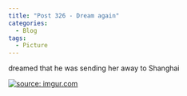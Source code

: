 ```yaml
---
title: "Post 326 - Dream again"
categories:
  - Blog
tags:
  - Picture
---
```


dreamed that he was sending her away to Shanghai

<a href="https://imgur.com/Z2ICpf5"><img src="https://imgur.com/Z2ICpf5.jpg" title="source: imgur.com" /></a>

<script src="https://utteranc.es/client.js"
        repo="serendipityinlife/serendipityinlife.github.io"
        issue-term="pathname"
        theme="github-light"
        crossorigin="anonymous"
        async>
</script>
